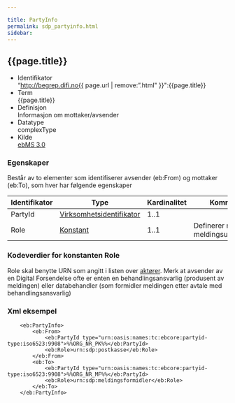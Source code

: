 ```yaml
---

title: PartyInfo  
permalink: sdp_partyinfo.html
sidebar:
---
```


## {{page.title}}

  - Identifikator  
    “http://begrep.difi.no{{ page.url | remove:”.html"
    }}":{{page.title}}
  - Term  
    {{page.title}}
  - Definisjon  
    Informasjon om mottaker/avsender
  - Datatype  
    complexType
  - Kilde  
    [ebMS 3.0](http://docs.oasis-open.org/ebxml-msg/ebms/v3.0/core/ebms-header-3_0-200704.xsd)

### Egenskaper

Består av to elementer som identifiserer avsender (eb:From) og mottaker
(eb:To), som hver har følgende egenskaper

| Identifikator | Type | Kardinalitet | Kommentar |
| --- | --- | --- | --- |
| PartyId | [Virksomhetsidentifikator](/Felles/virksomhetsidentifikator) | 1..1 | |
| Role | [Konstant](../../forretningslag/Aktorer.md) | 1..1 | Definerer rollen i meldingsutvesklingen |

### Kodeverdier for konstanten Role

Role skal benytte URN som angitt i listen over
[aktører](../../forretningslag/Aktorer.md). Merk at avsender av en Digital
Forsendelse ofte er enten en behandlingsansvarlig (produsent av
meldingen) eller databehandler (som formidler meldingen etter avtale med
behandlingsansvarlig)

### Xml eksempel

``` brush: xml; toolbar: false
    <eb:PartyInfo>
        <eb:From>
            <eb:PartyId type="urn:oasis:names:tc:ebcore:partyid-type:iso6523:9908">%%ORG_NR_PK%%</eb:PartyId>
            <eb:Role>urn:sdp:postkasse</eb:Role>
        </eb:From>
        <eb:To>
            <eb:PartyId type="urn:oasis:names:tc:ebcore:partyid-type:iso6523:9908">%%ORG_NR_MF%%</eb:PartyId>
            <eb:Role>urn:sdp:meldingsformidler</eb:Role>
        </eb:To>
    </eb:PartyInfo>                
```
